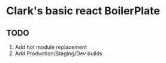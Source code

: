 # Clark's basic react BoilerPlate

## TODO
1. Add hot module replacement
2. Add Production/Staging/Dev builds